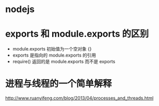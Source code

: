 # nodejs
# exports 和 module.exports 的区别
* module.exports 初始值为一个空对象 {}
* exports 是指向的 module.exports 的引用
* require() 返回的是 module.exports 而不是 exports

# 进程与线程的一个简单解释
http://www.ruanyifeng.com/blog/2013/04/processes_and_threads.html
